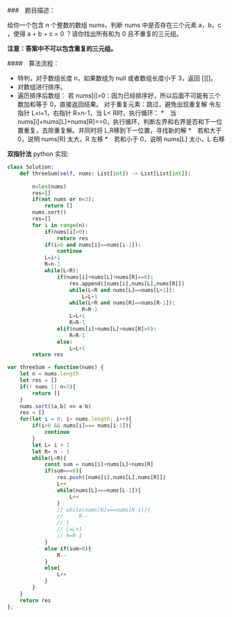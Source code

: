 ###　题目描述：

给你一个包含 n 个整数的数组 nums，判断 nums 中是否存在三个元素 a，b，c ，使得 a + b + c = 0 ？请你找出所有和为 0 且不重复的三元组。

**注意：答案中不可以包含重复的三元组。**

####　算法流程：
* 特判，对于数组长度 n，如果数组为 null 或者数组长度小于 3，返回 [][]。
* 对数组进行排序。
* 遍历排序后数组：
    若 nums[i]>0：因为已经排序好，所以后面不可能有三个数加和等于 0，直接返回结果。
    对于重复元素：跳过，避免出现重复解
    令左指针 L=i+1，右指针 R=n-1，当 L< R时，执行循环：
        *　当 nums[i]+nums[L]+nums[R]==0，执行循环，判断左界和右界是否和下一位置重复，去除重复解。并同时将 L,R移到下一位置，寻找新的解
        *　若和大于 0，说明 nums[R] 太大，R 左移
        *　若和小于 0，说明 nums[L] 太小，L 右移

**双指针法**
python 实现:
```python
class Solution:
    def threeSum(self, nums: List[int]) -> List[List[int]]:
        
        n=len(nums)
        res=[]
        if(not nums or n<3):
            return []
        nums.sort()
        res=[]
        for i in range(n):
            if(nums[i]>0):
                return res
            if(i>0 and nums[i]==nums[i-1]):
                continue
            L=i+1
            R=n-1
            while(L<R):
                if(nums[i]+nums[L]+nums[R]==0):
                    res.append([nums[i],nums[L],nums[R]])
                    while(L<R and nums[L]==nums[L+1]):
                        L=L+1
                    while(L<R and nums[R]==nums[R-1]):
                        R=R-1
                    L=L+1
                    R=R-1
                elif(nums[i]+nums[L]+nums[R]>0):
                    R=R-1
                else:
                    L=L+1
        return res

```

```js
var threeSum = function(nums) {
    let n = nums.length
    let res = []
    if(! nums || n<3){
        return []
    }
    nums.sort((a,b) => a-b)
    res = []
    for(let i = 0; i< nums.length; i++){
        if(i>0 && nums[i]=== nums[i-1]){
            continue
        }
        let L= i + 1
        let R= n - 1
        while(L<R){
            const sum = nums[i]+nums[L]+nums[R]
            if(sum===0){
                res.push([nums[i],nums[L],nums[R]])
                L++
                while(nums[L]===nums[L-1]){
                    L++
                }
                // while(nums[R]===nums[R-1]){
                //     R--
                // }
                // L=L+1
                // R=R-1
            }
            else if(sum>0){
                R--
            }
            else{
                L++
            }
        }
    }
    return res
};
```